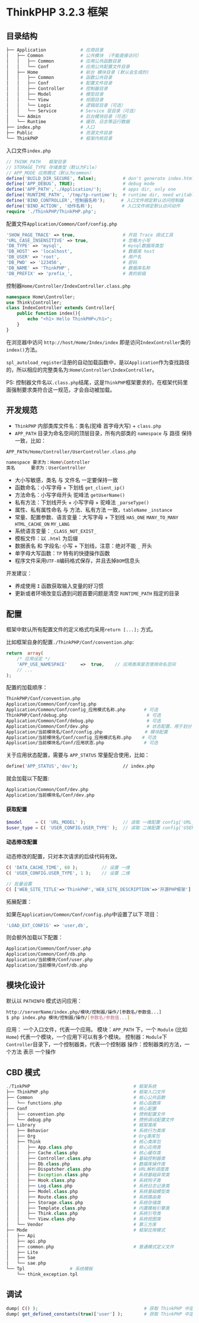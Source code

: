 # ThinkPHP 3.2.3 框架

## 目录结构

```bash
├── Application             # 应用目录
│   ├── Common              # 公共模块 （不能直接访问）
│   │   ├── Common          # 应用公共函数目录
│   │   └── Conf            # 应用公共配置文件目录
│   ├── Home                # 前台 模块目录 (默认会生成的)
│   │   ├── Common          # 函数公共目录
│   │   ├── Conf            # 配置文件目录
│   │   ├── Controller      # 控制器目录
│   │   ├── Model           # 模型目录
│   │   └── View            # 视图目录
│   │   └── Logic           # 逻辑层目录（可选）
│   │   └── Service         # Service 层目录（可选）
│   └── Admin               # 后台模块目录（可选）
│   └── Runtime             # 缓存、日志等运行数据
├── index.php               # 入口
├── Public                  # 资源文件目录
└── ThinkPHP                # 框架内核目录
```

入口文件`index.php`

```php
// THINK_PATH	框架目录
// STORAGE_TYPE	存储类型（默认为File）
// APP_MODE	应用模式（默认为common）
define('BUILD_DIR_SECURE', false);          # don't generate index.html
define('APP_DEBUG', TRUE);                  # debug mode
define('APP_PATH','./Application/');        # apps dir, only one
define('RUNTIME_PATH', '/tmp/tp-runtime');  # runtime dir, need writable
define('BIND_CONTROLLER','控制器名称');      # 入口文件绑定默认访问控制器
define('BIND_ACTION', '动作名称');           # 入口文件绑定默认访问动作
require './ThinkPHP/ThinkPHP.php';
```

配置文件`Application/Common/Conf/config.php`

```php
'SHOW_PAGE_TRACE' => true,                  # 开启 Trace 调试工具
'URL_CASE_INSENSITIVE' => true,             # 忽略大小写
'DB_TYPE' => 'mysql',                       # mysql数据库类型
'DB_HOST' => 'localhost',                   # 数据库 host
'DB_USER' => 'root',                        # 用户名
'DB_PWD' => '123456',                       # 密码
'DB_NAME' => 'ThinkPHP',                    # 数据库名称
'DB_PREFIX' => 'prefix_',                   # 表的前缀
```

控制器`Home/Controller/IndexController.class.php`

```php
namespace Home\Controller;
use Think\Controller;
class IndexController extends Controller{
    public function index(){
        echo "<h1> Hello ThinkPHP</h1>";
    }
}
```

在浏览器中访问 `http://host/Home/Index/index` 即是访问`IndexController`类的`index()`方法。

`spl_autoload_register`注册的自动加载函数中，是以`Application`作为查找路径的，所以相应的完整类名为:`Home\Controller\IndexController`。

PS: 控制器文件名以`.class.php`结尾，这是`ThinkPHP`框架要求的，在框架代码里面强制要求类符合这一规范，才会自动被加载。

## 开发规范

- `ThinkPHP` 内部类库文件名：类名(驼峰 首字母大写) + `class.php`
- `APP_PATH` 目录为命名空间的顶层目录，所有内部类的 `namespace` 与 路径 保持一致，比如：

```bash
APP_PATH/Home/Controller/UserController.class.php

namespace 要求为：Home\Controller
类名      要求为：UserController
```

- 大小写敏感，类名 与 文件名 一定要保持一致
- 函数命名：小写字母 + 下划线 `get_client_ip()`
- 方法命名：小写字母开头 驼峰法 `getUserName()`
- 私有方法：下划线开头 + 小写字母 + 驼峰法 `_parseType()`
- 属性、私有属性命名 与 方法、私有方法 一致，`tableName` `_instance`
- 常量、配置参数、语言变量：大写字母 + 下划线 `HAS_ONE` `MANY_TO_MANY` `HTML_CACHE_ON` `MY_LANG`
- 系统语言变量：`_CLASS_NOT_EXIST_`
- 模板文件：以 `.html` 为后缀
- 数据表名 和 字段名: 小写 + 下划线，注意：绝对不能 `_` 开头
- 单字母大写函数：`TP` 特有的快捷操作函数
- 程序文件采用`UTF-8`编码格式保存，并且去掉`BOM`信息头

开发建议：

- 养成使用 `I` 函数获取输入变量的好习惯
- 更新或者环境改变后遇到问题首要问题是清空 `RUNTIME_PATH` 指定的目录

## 配置

框架中默认所有配置文件的定义格式均采用`return [...];` 方式。

比如框架自身的配置`./ThinkPHP/Conf/convention.php`:

```php
return  array(
    /* 应用设定 */
    'APP_USE_NAMESPACE'     =>  true,    // 应用类库是否使用命名空间
    // ...
);
```

配置的加载顺序：

```bash
ThinkPHP/Conf/convention.php
Application/Common/Conf/config.php
Application/Common/Conf/config_应用模式名称.php       # 可选
ThinkPHP/Conf/debug.php                              # 可选
Application/Common/Conf/debug.php                    # 可选
Application/Common/Conf/dev.php                      # 状态配置，用于划分 生产 和 测试
Application/当前模块名/Conf/config.php                # 模块配置
Application/当前模块名/Conf/config_应用模式名称.php    # 可选
Application/当前模块名/Conf/应用状态.php               # 可选
```

关于应用状态配置，需要与 `APP_STATUS` 常量配合使用，比如：

```bash
define('APP_STATUS','dev');                 // index.php
```

就会加载以下配置:

```bash
Application/Common/Conf/dev.php
Application/当前模块名/Conf/dev.php
```

#### 获取配置

```php
$model     = C( 'URL_MODEL' );              // 读取 一维配置 config['URL_MODEL']
$user_type = C( 'USER_CONFIG.USER_TYPE' );  // 读取 二维配置 config['USER_CONFIG']['USER_TYPE']
```

#### 动态修改配置

动态修改的配置，只对本次请求的后续代码有效。

```php
C( 'DATA_CACHE_TIME', 60 );         // 设置 一维
C( 'USER_CONFIG.USER_TYPE', 1 );    // 设置 二维

// 批量设置
C( ['WEB_SITE_TITLE'=>'ThinkPHP','WEB_SITE_DESCRIPTION'=>'开源PHP框架'] );
```

拓展配置：

如果在`Application/Common/Conf/config.php`中设置了以下 项目：

```php
'LOAD_EXT_CONFIG' => 'user,db',
```

则会额外加载以下配置：

```bash
Application/Common/Conf/user.php
Application/Common/Conf/db.php
Application/当前模块/Conf/user.php
Application/当前模块/Conf/db.php
```

## 模块化设计

默认以 `PATHINFO` 模式访问应用：

```bash
http://serverName/index.php/模块/控制器/操作/[参数名/参数值...]
$ php index.php 模块/控制器/操作/[参数名/参数值...]
```

应用： 一个入口文件，代表一个应用。
模块：`APP_PATH` 下，一个 `Module` (比如`Home`) 代表一个模块，一个应用下可以有多个模块。
控制器：`Module`下`Controller`目录下，一个控制器类，代表一个控制器
操作：控制器类的方法，一个方法 表示 一个操作

## CBD 模式

```php
./TinkPHP                                       # 框架系统
├── ThinkPHP.php                                # 框架入口文件
├── Common                                      # 核心公共函数
│   └── functions.php                           # 核心函数库
├── Conf                                        # 核心配置
│   ├── convention.php                          # 惯例配置文件
│   └── debug.php                               # 惯例调试配置文件
├── Library                                     # 框架类库
│   ├── Behavior                                # 系统行为类库
│   ├── Org                                     # Org类库包
│   ├── Think                                   # 核心类库包
│   │   ├── App.class.php                       # 核心应用类
│   │   ├── Cache.class.php                     # 核心缓存类
│   │   ├── Controller.class.php                # 基础控制器类
│   │   ├── Db.class.php                        # 数据库操作类
│   │   ├── Dispatcher.class.php                # URL解析调度类
│   │   ├── Exception.class.php                 # 系统基础异常类
│   │   ├── Hook.class.php                      # 系统钩子类
│   │   ├── Log.class.php                       # 系统日志记录类
│   │   ├── Model.class.php                     # 系统基础模型类
│   │   ├── Route.class.php                     # 系统路由类
│   │   ├── Storage.class.php                   # 系统存储类
│   │   ├── Template.class.php                  # 内置模板引擎类
│   │   ├── Think.class.php                     # 系统引导类
│   │   └── View.class.php                      # 系统视图类
│   └── Vendor                                  # 第三方库
├── Mode                                        # 框架应用模式
│   ├── Api
│   ├── api.php
│   ├── common.php                              # 普通模式定义文件
│   ├── Lite
│   ├── Sae
│   └── sae.php
└── Tpl                 # 系统模板
    └── think_exception.tpl
```

## 调试

```php
dump( C() );                                        # 获取 ThinkPHP 中定义的所有配置
dump( get_defined_constants(true)['user'] );        # 获取 ThinkPHP 中定义的所有常量
```

